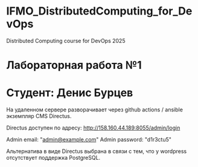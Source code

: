 # IFMO_DistributedComputing_for_DevOps
Distributed Computing course for DevOps 2025

# Лабораторная работа №1
# Студент: Денис Бурцев

На удаленном сервере разворачивает через github actions / ansible экземпляр CMS Directus.

Directus доступен по адресу: http://158.160.44.189:8055/admin/login

Admin email: "admin@example.com"
Admin password: "d1r3ctu5"

Альтернатива в виде Directus выбрана в связи с тем, что у wordpress отсутствует поддержка PostgreSQL.
